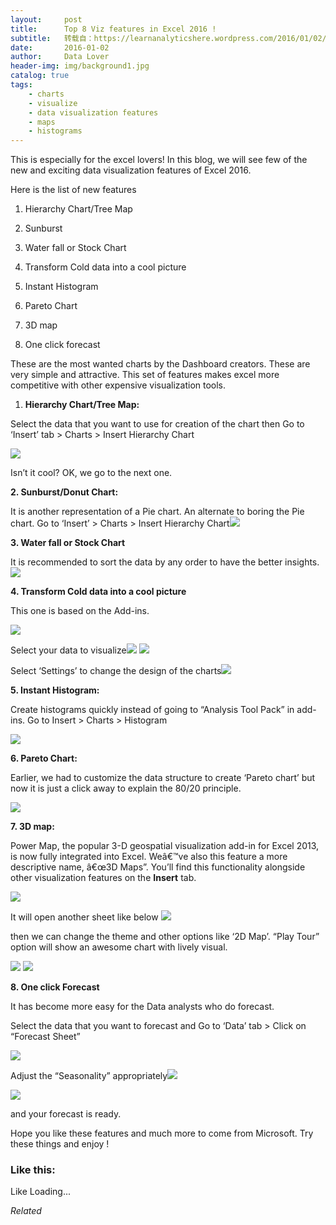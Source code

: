 ```yaml
---
layout:     post
title:      Top 8 Viz features in Excel 2016 !
subtitle:   转载自：https://learnanalyticshere.wordpress.com/2016/01/02/top-8-viz-features-in-excel-2016/
date:       2016-01-02
author:     Data Lover
header-img: img/background1.jpg
catalog: true
tags:
    - charts
    - visualize
    - data visualization features
    - maps
    - histograms
---
```


This is especially for the excel lovers! In this blog, we will see few of the new and exciting data visualization features of Excel 2016.

Here is the list of new features

1. Hierarchy Chart/Tree Map

1. Sunburst

1. Water fall or Stock Chart

1. Transform Cold data into a cool picture

1. Instant Histogram

1. Pareto Chart

1. 3D map

1. One click forecast


These are the most wanted charts by the Dashboard creators. These are very simple and attractive. This set of features makes excel more competitive with other expensive visualization tools.

1. **Hierarchy Chart/Tree Map:**


Select the data that you want to use for creation of the chart then Go to ‘Insert’ tab > Charts > Insert Hierarchy Chart

![](https://learnanalyticshere.files.wordpress.com/2016/01/hier.png?w=700)


Isn’t it cool? OK, we go to the next one.

**2. Sunburst/Donut Chart:**

It is another representation of a Pie chart. An alternate to boring the Pie chart. Go to ‘Insert’ > Charts > Insert Hierarchy Chart![](https://learnanalyticshere.files.wordpress.com/2016/01/sunburst.png?w=700)


**3. Water fall or Stock Chart**

It is recommended to sort the data by any order to have the better insights.![](https://learnanalyticshere.files.wordpress.com/2016/01/screenshot-2016-01-02-12-13-11.png?w=700)


**4. Transform Cold data into a cool picture**

This one is based on the Add-ins.

![](https://learnanalyticshere.files.wordpress.com/2016/01/screenshot-2016-01-02-13-10-54.png?w=700)


Select your data to visualize![](https://learnanalyticshere.files.wordpress.com/2016/01/screenshot-2016-01-02-12-21-561.png?w=700)
![](https://learnanalyticshere.files.wordpress.com/2016/01/screenshot-2016-01-02-12-22-021.png?w=700)


Select ‘Settings’ to change the design of the charts![](https://learnanalyticshere.files.wordpress.com/2016/01/screenshot-2016-01-02-12-24-111.png?w=700)


**5. Instant Histogram:**

Create histograms quickly instead of going to “Analysis Tool Pack” in add-ins. Go to Insert > Charts > Histogram

![](https://learnanalyticshere.files.wordpress.com/2016/01/screenshot-2016-01-02-13-38-51.png?w=700)


**6. Pareto Chart:**

Earlier, we had to customize the data structure to create ‘Pareto chart’ but now it is just a click away to explain the 80/20 principle.

![](https://learnanalyticshere.files.wordpress.com/2016/01/screenshot-2016-01-02-13-50-36.png?w=700)


**7. 3D map:**

Power Map, the popular 3-D geospatial visualization add-in for Excel 2013, is now fully integrated into Excel. Weâ€™ve also this feature a more descriptive name, â€œ3D Maps”. You’ll find this functionality alongside other visualization features on the **Insert** tab.

![](https://learnanalyticshere.files.wordpress.com/2016/01/screenshot-2016-01-02-13-55-08.png?w=700)


It will open another sheet like below ![](https://learnanalyticshere.files.wordpress.com/2016/01/screenshot-2016-01-02-14-00-36.png?w=700)


then we can change the theme and other options like ‘2D Map’. “Play Tour” option will show an awesome chart with lively visual.

![](https://learnanalyticshere.files.wordpress.com/2016/01/screenshot-2016-01-02-14-02-13.png?w=700)
![](https://learnanalyticshere.files.wordpress.com/2016/01/screenshot-2016-01-02-14-03-48.png?w=700)


**8. One click Forecast**

It has become more easy for the Data analysts who do forecast.

Select the data that you want to forecast and Go to ‘Data’ tab > Click on “Forecast Sheet”

![](https://learnanalyticshere.files.wordpress.com/2016/01/screenshot-2016-01-02-14-11-35.png?w=700)


Adjust the “Seasonality” appropriately![](https://learnanalyticshere.files.wordpress.com/2016/01/screenshot-2016-01-02-14-17-37.png?w=700)


![](https://learnanalyticshere.files.wordpress.com/2016/01/screenshot-2016-01-02-14-18-19.png?w=700)


and your forecast is ready.

Hope you like these features and much more to come from Microsoft. Try these things and enjoy !





### Like this:

Like Loading...


*Related*

